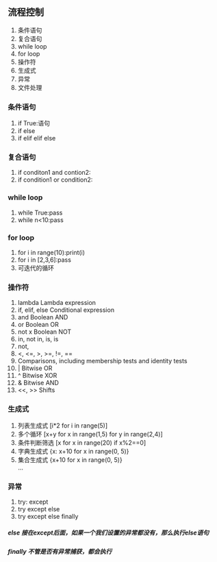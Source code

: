 ## 流程控制
  1. 条件语句
  2. 复合语句
  3. while loop
  4. for loop
  5. 操作符
  6. 生成式
  7. 异常
  8. 文件处理
  
### 条件语句
  1. if True:语句
  2. if else
  3. if elif elif  else
  
### 复合语句
  1. if conditon1 and contion2:
  2. if condition1 or condition2:
 
### while loop
  1. while True:pass
  2. while n<10:pass
  
### for loop
  1. for i in range(10):print(i)
  2. for i in [2,3,6]:pass
  3. 可迭代的循环
  
### 操作符
  1. lambda Lambda expression
  2. if, elif, else Conditional expression
  3. and Boolean AND
  4. or Boolean OR
  5. not x Boolean NOT
  6. in, not in, is, is
  7. not,
  8. <, <=, >, >=, !=, ==
  9. Comparisons, including membership tests and identity tests
  10. | Bitwise OR
  11. ^ Bitwise XOR
  12. & Bitwise AND
  13. <<, >> Shifts
  
  
### 生成式
  1. 列表生成式    [i*2 for i in range(5)]
  2. 多个循环     [x+y for x in range(1,5) for y in range(2,4)]
  3. 条件判断筛选 [x for x in range(20) if x%2==0]
  4. 字典生成式  {x: x+10 for x in range(0, 5)}
  5. 集合生成式  {x+10 for x in range(0, 5)}  
  ...

### 异常
  1. try:  except
  2. try except else
  3. try except else finally
  ##### else 接在except后面，如果一个我们设置的异常都没有，那么执行else语句
  #####  finally 不管是否有异常捕获，都会执行
